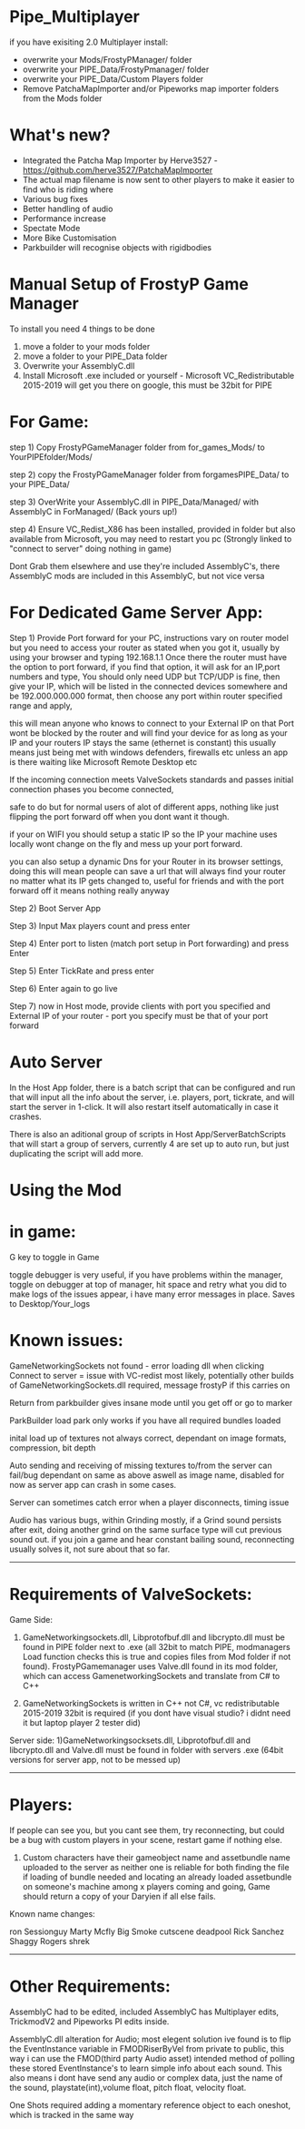 # Pipe_Multiplayer
if you have exisiting 2.0 Multiplayer install:
- overwrite your Mods/FrostyPManager/   folder
- overwrite your PIPE_Data/FrostyPmanager/  folder
- overwrite your PIPE_Data/Custom Players  folder
- Remove PatchaMapImporter and/or Pipeworks map importer folders from the Mods folder

# What's new?
- Integrated the Patcha Map Importer by Herve3527 - https://github.com/herve3527/PatchaMapImporter
- The actual map filename is now sent to other players to make it easier to find who is riding where
- Various bug fixes
- Better handling of audio
- Performance increase
- Spectate Mode
- More Bike Customisation
- Parkbuilder will recognise objects with rigidbodies

# Manual Setup of FrostyP Game Manager


To install you need 4 things to be done

1) move a folder to your mods folder
2) move a folder to your PIPE_Data folder
3) Overwrite your AssemblyC.dll
4) Install Microsoft .exe included or yourself - Microsoft VC_Redistributable 2015-2019 will get you there on google, this must be 32bit for PIPE






# For Game:

step 1) Copy FrostyPGameManager folder from for_games_Mods/  to   YourPIPEfolder/Mods/


step 2) copy the FrostyPGameManager folder from forgamesPIPE_Data/ to your PIPE_Data/ 


step 3) OverWrite your AssemblyC.dll in PIPE_Data/Managed/ with AssemblyC in ForManaged/   (Back yours up!)


step 4) Ensure VC_Redist_X86 has been installed, provided in folder but also available from Microsoft, you may need to restart you pc (Strongly linked to "connect to server" doing nothing in game)

 Dont Grab them elsewhere and use they're included AssemblyC's, there AssemblyC mods are included in this AssemblyC, but not vice versa







# For Dedicated Game Server App:





Step 1) Provide Port forward for your PC, instructions vary on router model but you need to access your router as stated when you got it, usually by using your browser and typing 192.168.1.1
Once there the router must have the option to port forward, if you find that option, it will ask for an IP,port numbers and type,
You should only need UDP but TCP/UDP is fine,
then give your IP, which will be listed in the connected devices somewhere and be 192.000.000.000 format,
then choose any port within router specified range and apply,

this will mean anyone who knows to connect to your External IP on that Port wont be blocked by the router and will find your device for as long as your IP and your routers IP stays the same (ethernet is constant)
this usually means just being met with windows defenders, firewalls etc unless an app is there waiting like Microsoft Remote Desktop etc

If the incoming connection meets ValveSockets standards and passes initial connection phases you become connected,

safe to do but for normal users of alot of different apps, nothing like just flipping the port forward off when you dont want it though.

if your on WIFI you should setup a static IP so the IP your machine uses locally wont change on the fly and mess up your port forward.

you can also setup a dynamic Dns for your Router in its browser settings, doing this will mean people can save a url that will always find your router no matter what its IP gets changed to, useful for friends and with
the port forward off it means nothing really anyway


Step 2) Boot Server App

Step 3) Input Max players count and press enter

Step 4) Enter port to listen (match port setup in Port forwarding) and press Enter

Step 5) Enter TickRate and press enter

Step 6) Enter again to go live

Step 7) now in Host mode, provide clients with port you specified and External IP of your router - port you specify must be that of your port forward

# Auto Server
In the Host App folder, there is a batch script that can be configured and run that will input all the info about the server, i.e. players, port, tickrate, and will start the server in 1-click. It will also restart itself automatically in case it crashes.

There is also an aditional group of scripts in Host App/ServerBatchScripts that will start a group of servers, currently 4 are set up to auto run, but just duplicating the script will add more.

# Using the Mod

# in game:

G key to toggle in Game

toggle debugger is very useful, if you have problems within the manager, toggle on debugger at top of manager, hit space and retry what you did to make logs of the issues appear, i have many error messages in place.
Saves to Desktop/Your_logs





# Known issues:

GameNetworkingSockets not found - error loading dll when clicking Connect to server = issue with VC-redist most likely, 
potentially other builds of GameNetworkingSockets.dll required, message frostyP if this carries on


Return from parkbuilder gives insane mode until you get off or go to marker

ParkBuilder load park only works if you have all required bundles loaded

inital load up of textures not always correct, dependant on image formats, compression, bit depth

Auto sending and receiving of missing textures to/from the server can fail/bug dependant on same as above aswell as image name, disabled for now as server app can crash in some cases.

Server can sometimes catch error when a player disconnects, timing issue

Audio has various bugs, within Grinding mostly, if a Grind sound persists after exit, doing another grind on the same surface type will cut previous sound out.
if you join a game and hear constant bailing sound, reconnecting usually solves it, not sure about that so far.



----------------------------------------------------------------------------------------------------------------------------------------------------------------------------------------------




# Requirements of ValveSockets:

Game Side:
1) GameNetworkingsockets.dll, Libprotofbuf.dll and libcrypto.dll must be found in PIPE folder next to .exe (all 32bit to match PIPE, modmanagers Load function checks this 
is true and copies files from Mod folder if not found). FrostyPGamemanager uses Valve.dll found in its mod folder, which can access GamenetworkingSockets and translate from C# to C++

2) GameNetworkingSockets is written in C++ not C#, vc redistributable 2015-2019 32bit is required (if you dont have visual studio? i didnt need it but laptop player 2 tester did)


Server side:
1)GameNetworkingsocksets.dll, Libprotofbuf.dll and libcrypto.dll and Valve.dll must be found in folder with servers .exe (64bit versions for server app, not to be messed up)

------------------------------------------------------------------------------------------------------------------------------------------------------------------------------------------------

# Players:

If people can see you, but you cant see them, try reconnecting, but could be a bug with custom players in your scene, restart game if nothing else.


1) Custom characters have their gameobject name and assetbundle name uploaded to the server as neither one is reliable for both finding the file if loading of bundle needed and locating 
an already loaded assetbundle on someone's machine among x players coming and going, Game should return a copy of your Daryien if all else fails.

Known name changes:

ron
Sessionguy
Marty Mcfly
Big Smoke cutscene
deadpool
Rick Sanchez
Shaggy Rogers
shrek






-----------------------------------------------------------------------------------------------------------------------------------------------------------------------------------------------------

# Other Requirements:

AssemblyC had to be edited, included AssemblyC has Multiplayer edits, TrickmodV2 and Pipeworks PI edits inside.


AssemblyC.dll alteration for Audio; most elegent solution ive found is to flip the EventInstance variable in FMODRiserByVel from private to public, this way i can use the FMOD(third party Audio asset) 
intended method of polling these stored EventInstance's to learn simple info about each sound. This also means i dont have send any audio or complex data, just the name of the sound, playstate(int),volume float, pitch float, velocity float.

One Shots required adding a momentary reference object to each oneshot, which is tracked in the same way
